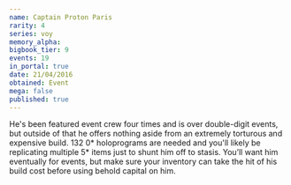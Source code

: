 ```yaml
---
name: Captain Proton Paris
rarity: 4
series: voy
memory_alpha:
bigbook_tier: 9
events: 19
in_portal: true
date: 21/04/2016
obtained: Event
mega: false
published: true
---
```


He's been featured event crew four times and is over double-digit events, but outside of that he offers nothing aside from an extremely torturous and expensive build. 132 0* holoprograms are needed and you'll likely be replicating multiple 5* items just to shunt him off to stasis. You’ll want him eventually for events, but make sure your inventory can take the hit of his build cost before using behold capital on him.
